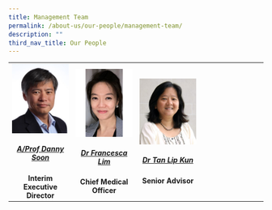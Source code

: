 ```yaml
---
title: Management Team
permalink: /about-us/our-people/management-team/
description: ""
third_nav_title: Our People
---
```

<table>
	<tbody>
		<tr>
			<td width="25%">
					<img src="/images/Biography/Management%20Team/a'prof%20danny%20soon.jpg">
					<a href="/biography/management-team/a-prof-danny-soon/" target="_blank">
				<div align="center"><h5>A/Prof Danny Soon</h5></div>
				</a>
				<div align="center"><b>Interim Executive Director</b></div>
			</td>
			<td width="25%">
					<img src="/images/Biography/Management%20Team/dr%20francesca%20lim.jpg">
					<a href="/biography/management-team/dr-francesca-lim/" target="_blank">
				<div align="center"><h5>Dr Francesca Lim</h5></div>
				</a>
				<div align="center"><b>Chief Medical Officer</b></div>
			</td>
			<td width="25%">
					<img src="/images/Biography/Management%20Team/dr%20tan%20lip%20kun.jpg">
				<a href="/biography/management-team/dr-tan-lip-kun/" target="_blank">
				<div align="center"><h5>Dr Tan Lip Kun</h5></div>
				</a>
				<div align="center"><b>Senior Advisor</b></div>
			</td>
			<td>
			</td>
		</tr>
	</tbody>
</table>
